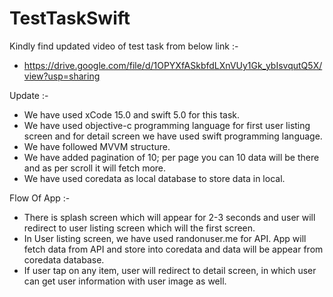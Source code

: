 # TestTaskSwift

Kindly find updated video of test task from below link :-
- https://drive.google.com/file/d/1OPYXfASkbfdLXnVUy1Gk_ybIsvqutQ5X/view?usp=sharing

Update :-
- We have used xCode 15.0 and swift 5.0 for this task.
- We have used objective-c programming language for first user listing screen and for detail screen we have used swift programming language.
- We have followed MVVM structure.
- We have added pagination of 10; per page you can 10 data will be there and as per scroll it will fetch more.
- We have used coredata as local database to store data in local.

Flow Of App :-
- There is splash screen which will appear for 2-3 seconds and user will redirect to user listing screen which will the first screen.
- In User listing screen, we have used randonuser.me for API. App will fetch data from API and store into coredata and data will be appear from coredata database.
- If user tap on any item, user will redirect to detail screen, in which user can get user information with user image as well.
